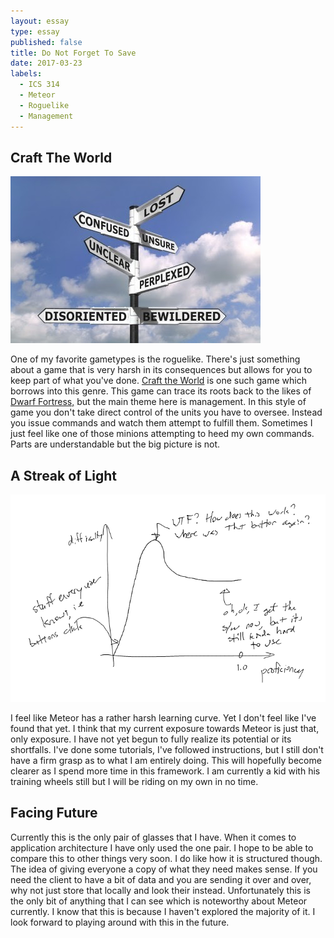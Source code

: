 ```yaml
---
layout: essay
type: essay
published: false
title: Do Not Forget To Save
date: 2017-03-23
labels:
  - ICS 314
  - Meteor
  - Roguelike
  - Management
---
```


## Craft The World

<img class="ui medium left floated image" src="https://github.com/kclemmer/kclemmer.github.io/blob/master/images/lost-sign.jpeg?raw=true">

One of my favorite gametypes is the roguelike. There's just something about a game that is very harsh in its consequences but allows for you to keep part of what you've done. [Craft the World](http://store.steampowered.com/app/248390/) is one such game which borrows into this genre. This game can trace its roots back to the likes of [Dwarf Fortress,](http://www.bay12games.com/dwarves/) but the main theme here is management. In this style of game you don't take direct control of the units you have to oversee. Instead you issue commands and watch them attempt to fulfill them. Sometimes I just feel like one of those minions attempting to heed my own commands. Parts are understandable but the big picture is not.

## A Streak of Light

<img class="ui medium left floated image" src="https://github.com/kclemmer/kclemmer.github.io/blob/master/images/learning-curve.png?raw=true"> 

I feel like Meteor has a rather harsh learning curve. Yet I don't feel like I've found that yet. I think that my current exposure towards Meteor is just that, only exposure. I have not yet begun to fully realize its potential or its shortfalls. I've done some tutorials, I've followed instructions, but I still don't have a firm grasp as to what I am entirely doing. This will hopefully become clearer as I spend more time in this framework. I am currently a kid with his training wheels still but I will be riding on my own in no time. 

## Facing Future

Currently this is the only pair of glasses that I have. When it comes to application architecture I have only used the one pair. I hope to be able to compare this to other things very soon. I do like how it is structured though. The idea of giving everyone a copy of what they need makes sense. If you need the client to have a bit of data and you are sending it over and over, why not just store that locally and look their instead. Unfortunately this is the only bit of anything that I can see which is noteworthy about Meteor currently. I know that this is because I haven't explored the majority of it. I look forward to playing around with this in the future.
